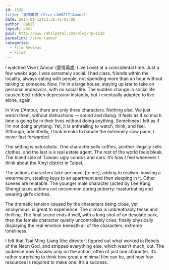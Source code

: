 ```yaml
---
id: 1520
title: '愛情萬歲 (Vive L&#8217;Amour)'
date: 2014-01-12T13:36:45-05:00
author: Rahil
layout: post
guid: http://www.rahilpatel.com/blog/?p=1520
permalink: /vive-lamour
categories:
  - Film Reviews
  - Films
---
```

I watched Vive L&#8217;Amour (愛情萬歲; Live Love) at a coincidental time. Just a few weeks ago, I was extremely social. I had class, friends within the locality, always eating with people, not spending more than an hour without talking to someone. Now, I&#8217;m in a large house, staying up late to take on personal endeavors, with no social life. The sudden change in social life caused bed-ridden depression instantly, but I eventually adapted to live alone, again.

In Vive L&#8217;Amour, there are only three characters. Nothing else. We just watch them, without distractions &#8212; sound and dialog. It feels as if so much time is going by in their lives without doing anything. Sometimes I felt as if I&#8217;m not doing anything. Yet, it is enthralling to watch, think, and feel. Although, admittedly, I took breaks to handle the extremely slow pace, I never fast forwarded.

The setting is naturalistic. One character sells coffins, another illegally sells clothes, and the last is a real estate agent. The rest of the world feels bleak. The bland side of Taiwan: ugly condos and cars. It&#8217;s how I feel whenever I think about the Xinyi district in Taipei.

The actions characters take are novel [to me], adding to realism. bowling a watermelon, stealing keys to an apartment and then sleeping in it. Other scenes are relatable. The younger male character (acted by Lee Kang Sheng) takes actions not uncommon during puberty: masturbating and wearing girl&#8217;s clothes.

The dramatic tension caused by the characters being close, yet anonymous, is great to experience. The climax is unbreathably tense and thrilling. The final scene ends it well, with a long shot of an desolate park, then the female character quietly uncontrollably cries, finally physically displaying the real emotion beneath all of the characters: extreme loneliness.

I felt that Tsai Ming-Liang [the director] figured out what worked in Rebels of the Neon God, and stripped everything else, which wasn&#8217;t much, out. The audience now focuses only on the action, often of just one character. It&#8217;s rather surprising to think how great a minimal film can be, and how few resources is required to make one. It&#8217;s a success.